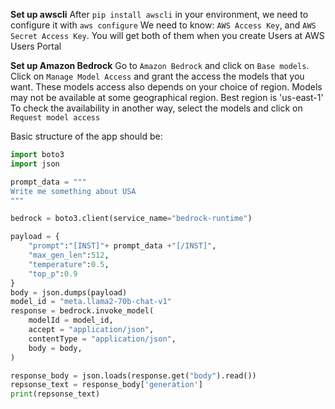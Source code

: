 
**Set up awscli**
After `pip install awscli` in your environment, we need to configure it with `aws configure`
We need to know: `AWS Access Key`, and `AWS Secret Access Key`. 
You will get both of them when you create Users at AWS Users Portal

**Set up Amazon Bedrock**
Go to `Amazon Bedrock` and click on `Base models`.
Click on `Manage Model Access` and grant the access the models that you want.
These models access also depends on your choice of region. Models may not be available at some geographical region. Best region is 'us-east-1'
To check the availability in another way, select the models and click on `Request model access`

Basic structure of the app should be:
```python
import boto3
import json

prompt_data = """
Write me something about USA
"""

bedrock = boto3.client(service_name="bedrock-runtime")

payload = {
    "prompt":"[INST]"+ prompt_data +"[/INST]",
    "max_gen_len":512,
    "temperature":0.5,
    "top_p":0.9
}
body = json.dumps(payload)
model_id = "meta.llama2-70b-chat-v1"
response = bedrock.invoke_model(
    modelId = model_id,
    accept = "application/json",
    contentType = "application/json",
    body = body,
)

response_body = json.loads(response.get("body").read())
repsonse_text = response_body['generation']
print(repsonse_text)
```

